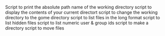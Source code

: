 Script to print the absolute path name of the working directory
script to display the contents of your current directort
script to change the working directory to the gome directory
script to list files in the long format
script to list hidden files
script to list numeric user & group ids
script to make a directory
script to move files
